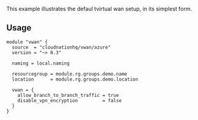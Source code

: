 This example illustrates the defaul tvirtual wan setup, in its simplest form.

## Usage

```hcl
module "vwan" {
  source  = "cloudnationhq/vwan/azure"
  version = "~> 0.3"

  naming = local.naming

  resourcegroup = module.rg.groups.demo.name
  location      = module.rg.groups.demo.location

  vwan = {
    allow_branch_to_branch_traffic = true
    disable_vpn_encryption         = false
  }
}
```
